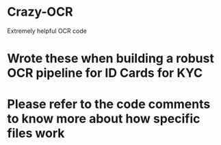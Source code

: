 # Crazy-OCR
Extremely helpful OCR code

# Wrote these when building a robust OCR pipeline for ID Cards for KYC
# Please refer to the code comments to know more about how specific files work
